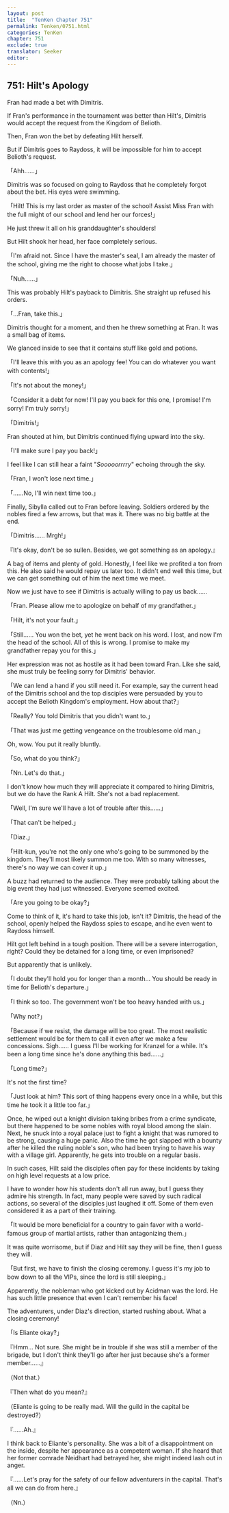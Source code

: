 ```yaml
---
layout: post
title:  "TenKen Chapter 751"
permalink: Tenken/0751.html
categories: TenKen
chapter: 751
exclude: true
translator: Seeker
editor: 
---
```

<h2 id="ch751">751: Hilt's Apology</h2>

<p>Fran had made a bet with Dimitris.</p>

<p>If Fran's performance in the tournament was better than Hilt's, Dimitris would accept the request from the Kingdom of Belioth.</p>

<p>Then, Fran won the bet by defeating Hilt herself.</p>

<p>But if Dimitris goes to Raydoss, it will be impossible for him to accept Belioth's request.</p>

<p>「Ahh……」</p>

<p>Dimitris was so focused on going to Raydoss that he completely forgot about the bet. His eyes were swimming.</p>

<p>「Hilt! This is my last order as master of the school! Assist Miss Fran with the full might of our school and lend her our forces!」</p>

<p>He just threw it all on his granddaughter's shoulders!</p>

<p>But Hilt shook her head, her face completely serious.</p>

<p>「I'm afraid not. Since I have the master's seal, I am already the master of the school, giving me the right to choose what jobs I take.」</p>
<p>「Nuh……」</p>

<p>This was probably Hilt's payback to Dimitris. She straight up refused his orders.</p>

<p>「…Fran, take this.」</p>

<p>Dimitris thought for a moment, and then he threw something at Fran. It was a small bag of items.</p>

<p>We glanced inside to see that it contains stuff like gold and potions.</p>

<p>「I'll leave this with you as an apology fee! You can do whatever you want with contents!」</p>
<p>「It's not about the money!」</p>
<p>「Consider it a debt for now! I'll pay you back for this one, I promise! I'm sorry! I'm truly sorry!」</p>
<p>「Dimitris!」</p>

<p>Fran shouted at him, but Dimitris continued flying upward into the sky.</p>

<p>「I'll make sure I pay you back!」</p>

<p>I feel like I can still hear a faint "<em>Sooooorrrry</em>" echoing through the sky.</p>

<p>「Fran, I won't lose next time.」</p>
<p>「……No, I'll win next time too.」</p>

<p>Finally, Sibylla called out to Fran before leaving. Soldiers ordered by the nobles fired a few arrows, but that was it. There was no big battle at the end.</p>

<p>「Dimitris…… Mrgh!」</p>
<p>『It's okay, don't be so sullen. Besides, we got something as an apology.』</p>

<p>A bag of items and plenty of gold. Honestly, I feel like we profited a ton from this. He also said he would repay us later too. It didn't end well this time, but we can get something out of him the next time we meet.</p>

<p>Now we just have to see if Dimitris is actually willing to pay us back……</p>

<p>「Fran. Please allow me to apologize on behalf of my grandfather.」</p>
<p>「Hilt, it's not your fault.」</p>
<p>「Still…… You won the bet, yet he went back on his word. I lost, and now I'm the head of the school. All of this is wrong. I promise to make my grandfather repay you for this.」</p>

<p>Her expression was not as hostile as it had been toward Fran. Like she said, she must truly be feeling sorry for Dimitris' behavior.</p>

<p>「We can lend a hand if you still need it. For example, say the current head of the Dimitris school and the top disciples were persuaded by you to accept the Belioth Kingdom's employment. How about that?」</p>
<p>「Really? You told Dimitris that you didn't want to.」</p>
<p>「That was just me getting vengeance on the troublesome old man.」</p>

<p>Oh, wow. You put it really bluntly.</p>

<p>「So, what do you think?」</p>
<p>「Nn. Let's do that.」</p>

<p>I don't know how much they will appreciate it compared to hiring Dimitris, but we do have the Rank A Hilt. She's not a bad replacement.</p>

<p>「Well, I'm sure we'll have a lot of trouble after this……」</p>
<p>「That can't be helped.」</p>
<p>「Diaz.」</p>
<p>「Hilt-kun, you're not the only one who's going to be summoned by the kingdom. They'll most likely summon me too. With so many witnesses, there's no way we can cover it up.」</p>

<p>A buzz had returned to the audience. They were probably talking about the big event they had just witnessed. Everyone seemed excited.</p>

<p>「Are you going to be okay?」</p>

<p>Come to think of it, it's hard to take this job, isn't it? Dimitris, the head of the school, openly helped the Raydoss spies to escape, and he even went to Raydoss himself.</p>

<p>Hilt got left behind in a tough position. There will be a severe interrogation, right? Could they be detained for a long time, or even imprisoned?</p>

<p>But apparently that is unlikely.</p>

<p>「I doubt they'll hold you for longer than a month… You should be ready in time for Belioth's departure.」</p>
<p>「I think so too. The government won't be too heavy handed with us.」</p>
<p>「Why not?」</p>
<p>「Because if we resist, the damage will be too great. The most realistic settlement would be for them to call it even after we make a few concessions. Sigh…… I guess I'll be working for Kranzel for a while. It's been a long time since he's done anything this bad……」</p>
<p>「Long time?」</p>

<p>It's not the first time?</p>

<p>「Just look at him? This sort of thing happens every once in a while, but this time he took it a little too far.」</p>

<p>Once, he wiped out a knight division taking bribes from a crime syndicate, but there happened to be some nobles with royal blood among the slain. Next, he snuck into a royal palace just to fight a knight that was rumored to be strong, causing a huge panic. Also the time he got slapped with a bounty after he killed the ruling noble's son, who had been trying to have his way with a village girl. Apparently, he gets into trouble on a regular basis.</p>

<p>In such cases, Hilt said the disciples often pay for these incidents by taking on high level requests at a low price.</p>

<p>I have to wonder how his students don't all run away, but I guess they admire his strength. In fact, many people were saved by such radical actions, so several of the disciples just laughed it off. Some of them even considered it as a part of their training.</p>

<p>「It would be more beneficial for a country to gain favor with a world-famous group of martial artists, rather than antagonizing them.」</p>

<p>It was quite worrisome, but if Diaz and Hilt say they will be fine, then I guess they will.</p>

<p>「But first, we have to finish the closing ceremony. I guess it's my job to bow down to all the VIPs, since the lord is still sleeping.」</p>

<p>Apparently, the nobleman who got kicked out by Acidman was the lord. He has such little presence that even I can't remember his face!</p>

<p>The adventurers, under Diaz's direction, started rushing about. What a closing ceremony!</p>

<p>「Is Eliante okay?」</p>
<p>『Hmm… Not sure. She might be in trouble if she was still a member of the brigade, but I don't think they'll go after her just because she's a former member……』</p>
<p>（Not that.）</p>
<p>『Then what do you mean?』</p>
<p>（Eliante is going to be really mad. Will the guild in the capital be destroyed?）</p>
<p>『……Ah.』</p>

<p>I think back to Eliante's personality. She was a bit of a disappointment on the inside, despite her appearance as a competent woman. If she heard that her former comrade Neidhart had betrayed her, she might indeed lash out in anger.</p>

<p>『……Let's pray for the safety of our fellow adventurers in the capital. That's all we can do from here.』</p>
<p>（Nn.）</p>








